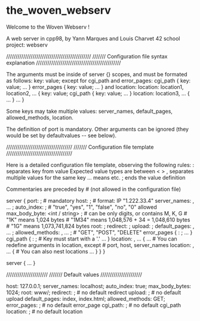 # the_woven_webserv

Welcome to the Woven Webserv !

A web server in cpp98, by Yann Marques and Louis Charvet
42 school project: webserv

/////////////////////////////////////////////
/////// Configuration file syntax explanation
/////////////////////////////////////////////

The arguments must be inside of server {} scopes, and must be formated as follows:
	key: value;
except for cgi_path and error_pages:
	cgi_path {
		key: value;
		...
	}
	error_pages {
		key: value;
		...
	}
and location:
	location: location1, location2, ... {
		key: value;
		cgi_path {
			key: value;
			...
		}
		location: location3, ... {
			...
		}
		...
	}

Some keys may take multiple values:
	server_names, default_pages, allowed_methods, location.

The definition of port is mandatory.
Other arguments can be ignored (they would be set by defaultvalues -- see below).

///////////////////////////////////
/////// Configuration file template
///////////////////////////////////

Here is a detailed configuration file template, observing the following rules:
: separates key from value
Expected value types are between < >
, separates multiple values for the same key
... means etc.
; ends the value definition

Commentaries are preceded by # (not allowed in the configuration file)

server {
	port:				<int> ;				# mandatory
	host:				<string> ;			# format: IP "1.222.33.4"
	server_names:		<string> , ... ;
	auto_index:			<string> ;			# "true", "yes", "1", "false", "no", "0" allowed
	max_body_byte:		<int / string> ;	# can be only digits, or contains M, K, G
											# "1K" means 1,024 bytes
												# "1M34" means 1,048,576 + 34 = 1,048,610 bytes
												# "1G" means 1,073,741,824 bytes
	root:				<string> ;
	redirect:			<string> ;
	upload:				<string> ;
	default_pages:		<string> , ... ;
	allowed_methods:	<string> , ... ;	# "GET", "POST", "DELETE"
	error_pages {
		<int> : <string> ;
		...
	}
	cgi_path {
		<string> : <string> ;				# Key must start with a '.'
		...
	}
	location: <string> , ... {
		...									# You can redefine arguments in location, except
												# port, host, server_names
		location: <string>, ... {			# You can also nest locations
			...
		}
	}
}

server {
	...
}

//////////////////////
/////// Default values
//////////////////////

host:				127.0.0.1;
server_names:		localhost;
auto_index:			true;
max_body_bytes:		1024;
root:				www/;
redirect:			;			# no default redirect
upload:				;			# no default upload
default_pages:		index, index.html;
allowed_methods:	GET;
error_pages:		;			# no default error_page
cgi_path:			;			# no default cgi_path
location:			;			# no default location